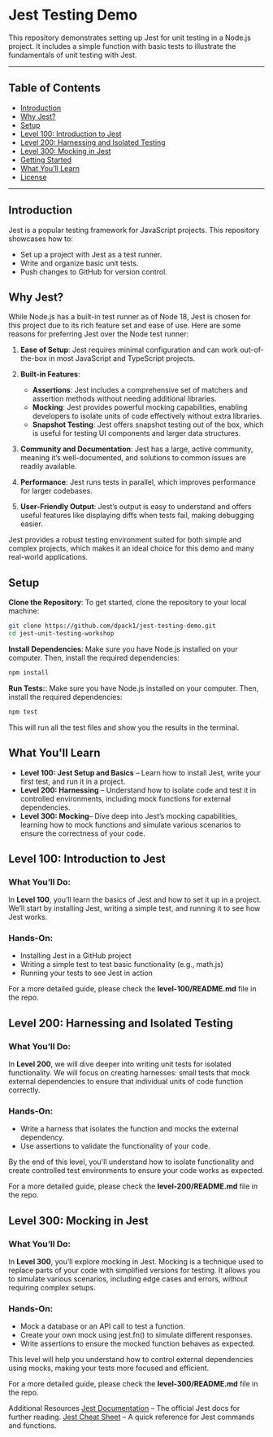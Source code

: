 # Jest Testing Demo

This repository demonstrates setting up Jest for unit testing in a Node.js project. It includes a simple function with basic tests to illustrate the fundamentals of unit testing with Jest.

---

## Table of Contents
- [Introduction](#introduction)
- [Why Jest?](#why-jest)
- [Setup](#setup)
- [Level 100: Introduction to Jest](#level-100-introduction-to-jest)
- [Level 200: Harnessing and Isolated Testing](#level-200-harnessing-and-isolated-testing)
- [Level 300: Mocking in Jest](#level-300-mocking-in-jest)
- [Getting Started](#getting-started)
- [What You’ll Learn](#what-youll-learn)
- [License](#license)

---

## Introduction
Jest is a popular testing framework for JavaScript projects. This repository showcases how to:
- Set up a project with Jest as a test runner.
- Write and organize basic unit tests.
- Push changes to GitHub for version control.

## Why Jest?
While Node.js has a built-in test runner as of Node 18, Jest is chosen for this project due to its rich feature set and ease of use. Here are some reasons for preferring Jest over the Node test runner:

1. **Ease of Setup**: Jest requires minimal configuration and can work out-of-the-box in most JavaScript and TypeScript projects.

2. **Built-in Features**:
   - **Assertions**: Jest includes a comprehensive set of matchers and assertion methods without needing additional libraries.
   - **Mocking**: Jest provides powerful mocking capabilities, enabling developers to isolate units of code effectively without extra libraries.
   - **Snapshot Testing**: Jest offers snapshot testing out of the box, which is useful for testing UI components and larger data structures.

3. **Community and Documentation**: Jest has a large, active community, meaning it’s well-documented, and solutions to common issues are readily available.

4. **Performance**: Jest runs tests in parallel, which improves performance for larger codebases.

5. **User-Friendly Output**: Jest’s output is easy to understand and offers useful features like displaying diffs when tests fail, making debugging easier.

Jest provides a robust testing environment suited for both simple and complex projects, which makes it an ideal choice for this demo and many real-world applications.


## Setup
**Clone the Repository**:
 To get started, clone the repository to your local machine:
   ```bash
   git clone https://github.com/dpack1/jest-testing-demo.git
   cd jest-unit-testing-workshop
   ```

**Install Dependencies**: 
Make sure you have Node.js installed on your computer. Then, install the required dependencies:


``` bash
npm install
```

**Run Tests:**:
Make sure you have Node.js installed on your computer. Then, install the required dependencies:
``` bash
npm test
```
This will run all the test files and show you the results in the terminal.

## What You'll Learn
- **Level 100: Jest Setup and Basics** – Learn how to install Jest, write your first test, and run it in a project.
- **Level 200: Harnessing** – Understand how to isolate code and test it in controlled environments, including mock functions for external dependencies.
- **Level 300: Mocking**– Dive deep into Jest’s mocking capabilities, learning how to mock functions and simulate various scenarios to ensure the correctness of your code.



## Level 100: Introduction to Jest
### What You’ll Do:
In **Level 100**, you’ll learn the basics of Jest and how to set it up in a project. We’ll start by installing Jest, writing a simple test, and running it to see how Jest works.

### Hands-On:
- Installing Jest in a GitHub project
- Writing a simple test to test basic functionality (e.g., math.js)
- Running your tests to see Jest in action

For a more detailed guide, please check the **level-100/README.md** file in the repo.

## Level 200: Harnessing and Isolated Testing
### What You’ll Do:
In **Level 200**, we will dive deeper into writing unit tests for isolated functionality. We will focus on creating harnesses: small tests that mock external dependencies to ensure that individual units of code function correctly.

### Hands-On:
- Write a harness that isolates the function and mocks the external dependency.
- Use assertions to validate the functionality of your code.

By the end of this level, you'll understand how to isolate functionality and create controlled test environments to ensure your code works as expected.

For a more detailed guide, please check the **level-200/README.md** file in the repo.

## Level 300: Mocking in Jest
### What You’ll Do:
In **Level 300**, you’ll explore mocking in Jest. Mocking is a technique used to replace parts of your code with simplified versions for testing. It allows you to simulate various scenarios, including edge cases and errors, without requiring complex setups.

### Hands-On:
- Mock a database or an API call to test a function.
- Create your own mock using jest.fn() to simulate different responses.
- Write assertions to ensure the mocked function behaves as expected.

This level will help you understand how to control external dependencies using mocks, making your tests more focused and efficient.

For a more detailed guide, please check the **level-300/README.md** file in the repo.

Additional Resources
[Jest Documentation](https://archive.jestjs.io/docs/en/22.x/getting-started.html) – The official Jest docs for further reading.
[Jest Cheat Sheet](https://devhints.io/jest) – A quick reference for Jest commands and functions.